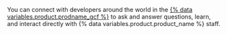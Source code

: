 You can connect with developers around the world in the [{% data variables.product.prodname_gcf %}](https://github.community) to ask and answer questions, learn, and interact directly with {% data variables.product.product_name %} staff.
